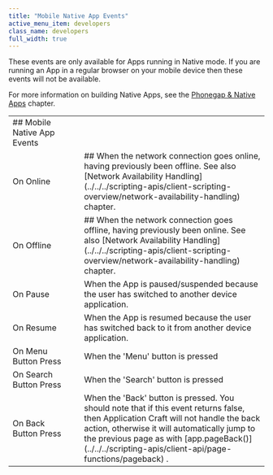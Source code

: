 ```yaml
---
title: "Mobile Native App Events"
active_menu_item: developers
class_name: developers
full_width: true
---
```



These events are only available for Apps running in Native mode. If you are running an App in a regular browser on your mobile device then these events will not be available.

For more information on building Native Apps, see the [Phonegap & Native Apps](../../../ac-mobile-build-phonegap/cordova/index) chapter.

<table>
<tr>
<td width="199">
## Mobile Native App Events

</td>
<td width="8">
</td>
<td width="735">
</td>
</tr>
<tr>
<td width="199">
On Online

</td>
<td width="8">
</td>
<td width="735">
## When the network connection goes online, having previously been offline. See also [Network Availability Handling](../../../scripting-apis/client-scripting-overview/network-availability-handling) chapter.

</td>
</tr>
<tr>
<td width="199">
On Offline

</td>
<td width="8">
</td>
<td width="735">
## When the network connection goes offline, having previously been online. See also [Network Availability Handling](../../../scripting-apis/client-scripting-overview/network-availability-handling) chapter.

</td>
</tr>
<tr>
<td width="199">
On Pause

</td>
<td width="8">
</td>
<td width="735">
When the App is paused/suspended because the user has switched to another device application.

</td>
</tr>
<tr>
<td width="199">
On Resume

</td>
<td width="8">
</td>
<td width="735">
When the App is resumed because the user has switched back to it from another device application.

</td>
</tr>
<tr>
<td width="199">
On Menu Button Press

</td>
<td width="8">
</td>
<td width="735">
When the 'Menu' button is pressed

</td>
</tr>
<tr>
<td width="199">
On Search Button Press

</td>
<td width="8">
</td>
<td width="735">
When the 'Search' button is pressed

</td>
</tr>
<tr>
<td width="199">
On Back Button Press

</td>
<td width="8">
</td>
<td width="735">
When the 'Back' button is pressed. You should note that if this event returns false, then Application Craft will not handle the back action, otherwise it will automatically jump to the previous page as with [app.pageBack()](../../../scripting-apis/client-api/page-functions/pageback) .

</td>
</tr>
</table>

